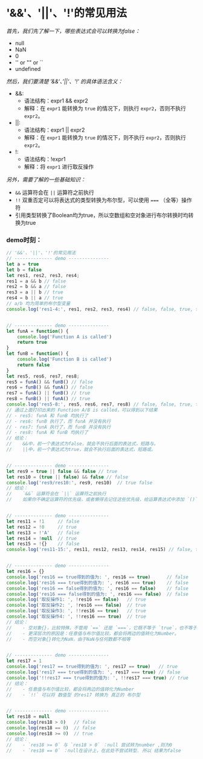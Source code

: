 # '&&'、'||'、'!'的常见用法

*首先，我们先了解一下，哪些表达式会可以转换为false：*
- null
- NaN
- 0
- '' or "" or ``
- undefined

*然后，我们要清楚 ’&&‘、’||‘、'!' 的具体语法含义：*
- &&: 
    - 语法结构：expr1 && expr2
    - 解释：在 `expr1` 能转换为 `true` 的情况下，则执行 `expr2`，否则不执行 `expr2`。
- ||:
    - 语法结构：expr1 || expr2
    - 解释：在 `expr1` 能转换为 `true` 的情况下，则不执行 `expr2`，否则执行 `expr2`。
- !: 
    - 语法结构：!expr1
    - 解释：将 `expr1` 进行取反操作

*另外，需要了解的一些基础知识：*
- `&&` 运算符会在 `||` 运算符之前执行
- `!!` 双重否定可以将表达式的类型转换为布尔型，可以使用 `===` （全等）操作符
- 引用类型转换了Boolean均为true，所以空数组和空对象进行布尔转换时均转换为true

### demo时刻：
```js
// '&&'、'||'、'!'的常见用法
// -------------- demo ---------------
let a = true
let b = false
let res1, res2, res3, res4;
res1 = a && b // false
res2 = b && a // false
res3 = a || b // true
res4 = b || a // true
// a/b 均为简单的布尔型变量
console.log('res1-4:', res1, res2, res3, res4) // false, false, true, true


// -------------- demo ---------------
let funA = function() {
    console.log('Function A is called')
    return true
}
let funB = function() {
    console.log('Function B is called')
    return false
}
let res5, res6, res7, res8;
res5 = funA() && funB() // false
res6 = funB() && funA() // false
res7 = funA() || funB() // true
res8 = funB() || funA() // true
console.log('res5-8:', res5, res6, res7, res8) // false, false, true, true
// 通过上面打印出来的 Function A/B is called，可以得到以下结果
// - res5: funA 和 funB 均执行了
// - res6: funB 执行了，而 funA 并没有执行
// - res7: funA 执行了，而 funB 并没有执行
// - res8: funA 和 funB 均执行了
// 结论：
//    &&中，前一个表达式为false，就会不执行后面的表达式，短路与。
//    ||中，前一个表达式为true，就会不执行后面的表达式，短路或。


// -------------- demo ---------------
let res9 = true || false && false // true
let res10 = (true || false) && false // false
console.log('res9/res10:', res9, res10)  // true false
// 结论：
//    `&&` 运算符会在 `||` 运算符之前执行
//    如果你不确定运算符的优先级，或者懒得去记住这些优先级，给运算表达式中添加 `()` 是个不错的选择


// -------------- demo ---------------
let res11 = !1     // false
let res12 = !0     // true
let res13 = !'A'   // false
let res14 = !null  // true
let res15 = !{}    // false
console.log('res11-15:', res11, res12, res13, res14, res15) // false, true, false, true, false


// -------------- demo ---------------
let res16 = {}
console.log('res16 == true得到的值为: ', res16 == true)      // false
console.log('res16 === true得到的值为: ', res16 === true)    // false
console.log('res16 == false得到的值为: ', res16 == false)    // false
console.log('res16 === false得到的值为: ', res16 === false)  // false
console.log('取反操作1: ', !res16 == false)   // true
console.log('取反操作2: ', !res16 === false)  // true
console.log('取反操作3: ', !!res16 == true)   // true
console.log('取反操作4: ', !!res16 === true)  // true
// 结论：
//    - 空对象{}，比较特殊，不管用 `==` 还是 `===`，它既不等于 `true`，也不等于 `false`
//    - 更深层次的原因是：任意值与布尔值比较，都会将两边的值转化为Number。
//    - 而空对象{}转化为NaN，由于NaN与任何数都不相等


// -------------- demo ---------------
let res17 = 1
console.log('res17 == true得到的值为: ', res17 == true)   // true
console.log('res17 === true得到的值为: ', res17 === true) // false
console.log('!!res17 === true得到的值为: ', !!res17 === true) // true
// 结论：
//    - 任意值与布尔值比较，都会将两边的值转化为Number
//    - `!!` 可以将 数值型 的res17 转换为 真正的 布尔型


// -------------- demo ---------------
let res18 = null
console.log(res18 > 0)   // false
console.log(res18 == 0)  // false
console.log(res18 >= 0)  // true
// 结论：
//    - `res18 >= 0` 与 `res18 > 0` ：null 尝试转为number ,则为0
//    - `res18 == 0` ：null在设计上，在此处不尝试转型. 所以 结果为false
```